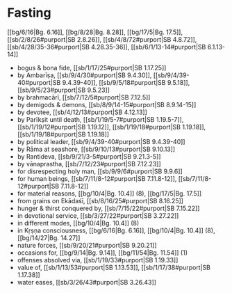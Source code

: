 # Fasting

[[bg/6/16|Bg. 6.16]], [[bg/8/28|Bg. 8.28]], [[bg/17/5|Bg. 17.5]], [[sb/2/8/26#purport|SB 2.8.26]], [[sb/4/8/72#purport|SB 4.8.72]], [[sb/4/28/35-36#purport|SB 4.28.35-36]], [[sb/6/1/13-14#purport|SB 6.1.13-14]]

* bogus & bona fide, [[sb/1/17/25#purport|SB 1.17.25]]
* by Ambarīṣa, [[sb/9/4/30#purport|SB 9.4.30]], [[sb/9/4/39-40#purport|SB 9.4.39-40]], [[sb/9/5/18#purport|SB 9.5.18]], [[sb/9/5/23#purport|SB 9.5.23]]
* by brahmacārī, [[sb/7/12/5#purport|SB 7.12.5]]
* by demigods & demons, [[sb/8/9/14-15#purport|SB 8.9.14-15]]
* by devotee, [[sb/4/12/13#purport|SB 4.12.13]]
* by Parīkṣit until death, [[sb/1/19/5-7#purport|SB 1.19.5-7]], [[sb/1/19/12#purport|SB 1.19.12]], [[sb/1/19/18#purport|SB 1.19.18]], [[sb/1/19/18#purport|SB 1.19.18]]
* by political leader, [[sb/9/4/39-40#purport|SB 9.4.39-40]]
* by Rāma at seashore, [[sb/9/10/13#purport|SB 9.10.13]]
* by Rantideva, [[sb/9/21/3-5#purport|SB 9.21.3-5]]
* by vānaprastha, [[sb/7/12/23#purport|SB 7.12.23]]
* for disrespecting holy man, [[sb/9/9/6#purport|SB 9.9.6]]
* for human beings, [[sb/7/11/8-12#purport|SB 7.11.8-12]], [[sb/7/11/8-12#purport|SB 7.11.8-12]]
* for material reasons, [[bg/10/4|Bg. 10.4]] (8), [[bg/17/5|Bg. 17.5]]
* from grains on Ekādaśī, [[sb/8/16/25#purport|SB 8.16.25]]
* hunger & thirst conquered by, [[sb/7/15/22#purport|SB 7.15.22]]
* in devotional service, [[sb/3/27/22#purport|SB 3.27.22]]
* in different modes, [[bg/10/4|Bg. 10.4]] (8)
* in Kṛṣṇa consciousness, [[bg/6/16|Bg. 6.16]], [[bg/10/4|Bg. 10.4]] (8), [[bg/14/27|Bg. 14.27]]
* nature forces, [[sb/9/20/21#purport|SB 9.20.21]]
* occasions for, [[bg/9/14|Bg. 9.14]], [[bg/11/54|Bg. 11.54]] (1)
* offenses absolved via, [[sb/1/19/33#purport|SB 1.19.33]]
* value of, [[sb/1/13/53#purport|SB 1.13.53]], [[sb/1/17/38#purport|SB 1.17.38]]
* water eases, [[sb/3/26/43#purport|SB 3.26.43]]
